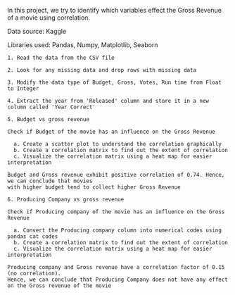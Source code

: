 In this project, we try to identify which variables effect the Gross Revenue of a movie using correlation.

Data source: Kaggle

Libraries used: Pandas, Numpy, Matplotlib, Seaborn

	1. Read the data from the CSV file
  
	2. Look for any missing data and drop rows with missing data
    
    3. Modify the data type of Budget, Gross, Votes, Run time from Float to Integer
    
	4. Extract the year from 'Released' column and store it in a new column called 'Year Correct'

    5. Budget vs gross revenue
  
    Check if Budget of the movie has an influence on the Gross Revenue
  
	  a. Create a scatter plot to understand the correlation graphically
	  b. Create a correlation matrix to find out the extent of correlation
	  c. Visualize the correlation matrix using a heat map for easier interpretation
  
    Budget and Gross revenue exhibit positive correlation of 0.74. Hence, we can conclude that movies
    with higher budget tend to collect higher Gross Revenue
  
	6. Producing Company vs gross revenue
  
    Check if Producing company of the movie has an influence on the Gross Revenue
    
	  a. Convert the Producing company column into numerical codes using pandas cat codes
	  b. Create a correlation matrix to find out the extent of correlation
	  c. Visualize the correlation matrix using a heat map for easier interpretation
 
    Producing company and Gross revenue have a correlation factor of 0.15 (no correlation). 
    Hence, we can conclude that Producing Company does not have any effect on the Gross revenue of the movie



